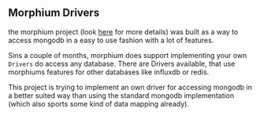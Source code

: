 ## Morphium Drivers

the morphium project (look [here](http://sboesebeck.github.io/morphium/) for more details) was built as a way to access
mongodb in a easy to use fashion with a lot of features.

Sins a couple of months, morphium does support implementing your own `Drivers` do access any database. There are Drivers 
available, that use morphiums features for other databases like influxdb or redis.

This project is trying to implement an own driver for accessing mongodb in a better suited way than using the standard
mongodb implementation (which also sports some kind of data mapping already).